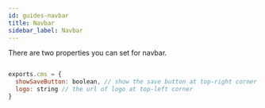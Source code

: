 ```yaml
---
id: guides-navbar
title: Navbar
sidebar_label: Navbar
---
```


There are two properties you can set for navbar.

```js

exports.cms = {
  showSaveButton: boolean, // show the save button at top-right corner or not, default: true
  logo: string // the url of logo at top-left corner
}
```